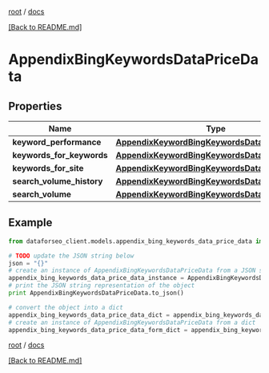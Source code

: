 [root](./../ "root") / [docs](./ "docs")

[[Back to README.md]](./../README.md "[Back to README.md]")

# AppendixBingKeywordsDataPriceData

## Properties

Name | Type | Description | Notes
------------ | ------------- | ------------- | -------------
**keyword_performance** | [**AppendixKeywordBingKeywordsDataPriceDataInfo**](AppendixKeywordBingKeywordsDataPriceDataInfo.md) |  | [optional]
**keywords_for_keywords** | [**AppendixKeywordBingKeywordsDataPriceDataInfo**](AppendixKeywordBingKeywordsDataPriceDataInfo.md) |  | [optional]
**keywords_for_site** | [**AppendixKeywordBingKeywordsDataPriceDataInfo**](AppendixKeywordBingKeywordsDataPriceDataInfo.md) |  | [optional]
**search_volume_history** | [**AppendixKeywordBingKeywordsDataPriceDataInfo**](AppendixKeywordBingKeywordsDataPriceDataInfo.md) |  | [optional]
**search_volume** | [**AppendixKeywordBingKeywordsDataPriceDataInfo**](AppendixKeywordBingKeywordsDataPriceDataInfo.md) |  | [optional]

## Example

```python
from dataforseo_client.models.appendix_bing_keywords_data_price_data import AppendixBingKeywordsDataPriceData

# TODO update the JSON string below
json = "{}"
# create an instance of AppendixBingKeywordsDataPriceData from a JSON string
appendix_bing_keywords_data_price_data_instance = AppendixBingKeywordsDataPriceData.from_json(json)
# print the JSON string representation of the object
print AppendixBingKeywordsDataPriceData.to_json()

# convert the object into a dict
appendix_bing_keywords_data_price_data_dict = appendix_bing_keywords_data_price_data_instance.to_dict()
# create an instance of AppendixBingKeywordsDataPriceData from a dict
appendix_bing_keywords_data_price_data_form_dict = appendix_bing_keywords_data_price_data.from_dict(appendix_bing_keywords_data_price_data_dict)
```

  

[root](./../ "root") / [docs](./ "docs")

[[Back to README.md]](./../README.md "[Back to README.md]")